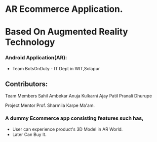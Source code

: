 # AR Ecommerce Application.
# Based On Augmented Reality Technology

### Android Application(AR):

* Team BotsOnDuty - IT Dept in WIT,Solapur

## Contributors:
Team Members 
Sahil Ambekar
Anuja Kulkarni
Ajay Patil
Pranali Dhurupe

Project Mentor
Prof. Sharmila Karpe Ma'am.





### A dummy Ecommerce app consisting features such has,
* User can experience product's 3D Model in AR World.
* Later Can Buy It.






                    
                    






